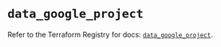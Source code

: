 # `data_google_project`

Refer to the Terraform Registry for docs: [`data_google_project`](https://registry.terraform.io/providers/hashicorp/google-beta/6.27.0/docs/data-sources/google_project).
